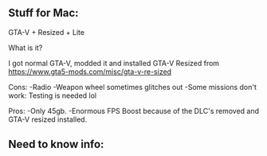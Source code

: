 Stuff for Mac:
-

GTA-V + Resized + Lite

What is it?

I got normal GTA-V, modded it and installed GTA-V Resized from https://www.gta5-mods.com/misc/gta-v-re-sized

Cons:
-Radio
-Weapon wheel sometimes glitches out
-Some missions don't work: Testing is needed lol

Pros:
-Only 45gb. 
-Enormous FPS Boost because of the DLC's removed and GTA-V resized installed.

Need to know info:
- 


